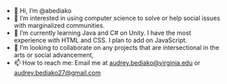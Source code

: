 - 👋 Hi, I’m @abediako
- 👀 I’m interested in using computer science to solve or help social issues with marginalized communities.
- 🌱 I’m currently learning Java and C# on Unity. I have the most experience with HTML and CSS. I plan to add on JavaScript.
- 💞️ I’m looking to collaborate on any projects that are intersectional in the arts or social advancement,
- 📫 How to reach me: Email me at audrey.bediako@virginia.edu or audrey.bediako27@gmail.com

<!---
abediako/abediako is a ✨ special ✨ repository because its `README.md` (this file) appears on your GitHub profile.
You can click the Preview link to take a look at your changes.
--->
